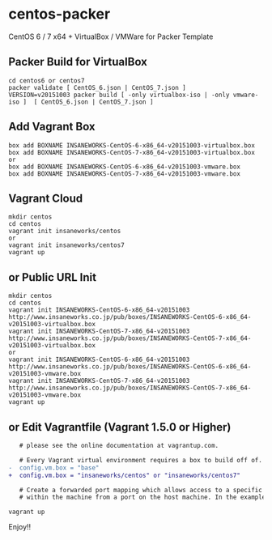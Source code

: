 centos-packer
=============

CentOS 6 / 7 x64 + VirtualBox / VMWare for Packer Template

## Packer Build for VirtualBox

```
cd centos6 or centos7
packer validate [ CentOS_6.json | CentOS_7.json ]
VERSION=v20151003 packer build [ -only virtualbox-iso | -only vmware-iso ]  [ CentOS_6.json | CentOS_7.json ]
```

## Add Vagrant Box

```
box add BOXNAME INSANEWORKS-CentOS-6-x86_64-v20151003-virtualbox.box
box add BOXNAME INSANEWORKS-CentOS-7-x86_64-v20151003-virtualbox.box
or
box add BOXNAME INSANEWORKS-CentOS-6-x86_64-v20151003-vmware.box
box add BOXNAME INSANEWORKS-CentOS-7-x86_64-v20151003-vmware.box
```

## Vagrant Cloud

```
mkdir centos
cd centos
vagrant init insaneworks/centos
or
vagrant init insaneworks/centos7
vagrant up
```


## or Public URL Init

```
mkdir centos
cd centos
vagrant init INSANEWORKS-CentOS-6-x86_64-v20151003 http://www.insaneworks.co.jp/pub/boxes/INSANEWORKS-CentOS-6-x86_64-v20151003-virtualbox.box
vagrant init INSANEWORKS-CentOS-7-x86_64-v20151003 http://www.insaneworks.co.jp/pub/boxes/INSANEWORKS-CentOS-7-x86_64-v20151003-virtualbox.box
or
vagrant init INSANEWORKS-CentOS-6-x86_64-v20151003 http://www.insaneworks.co.jp/pub/boxes/INSANEWORKS-CentOS-6-x86_64-v20151003-vmware.box
vagrant init INSANEWORKS-CentOS-7-x86_64-v20151003 http://www.insaneworks.co.jp/pub/boxes/INSANEWORKS-CentOS-7-x86_64-v20151003-vmware.box
vagrant up
```

## or Edit Vagrantfile (Vagrant 1.5.0 or Higher)

```diff
   # please see the online documentation at vagrantup.com.

   # Every Vagrant virtual environment requires a box to build off of.
-  config.vm.box = "base"
+  config.vm.box = "insaneworks/centos" or "insaneworks/centos7"

   # Create a forwarded port mapping which allows access to a specific port
   # within the machine from a port on the host machine. In the example below,
```

```
vagrant up
```

Enjoy!!
